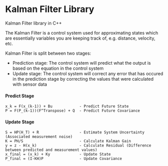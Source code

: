 # Kalman Filter Library
Kalman Filter library in C++

The Kalman Filter is a control system used for approximating states which are essentially variables you are keeping track of, e.g. distance, velocity, etc.

Kalman Filter is split between two stages:
- Prediction stage: The control system will predict what the output is based on the equation in the control system
- Update stage: The control system will correct any error that has occured in the prediction stage by correcting the values that were calculated with sensor data

#### Predict Stage
```
x_k = F(x_(k-1)) + Bu            - Predict Future State
P = F(P_(k-1))(F^Transpose) + Q  - Predict Future Covariance
```
#### Update Stage
```
S = HP(H_T) + R                  - Estimate System Uncertainty (Associated measurement noise)
K = PH/S                         - Calculate Kalman Gain
y = z - H(x_k)                   - Calculate Residual (Difference between predicted and measurement values)
x_final = (x_k) + Ky             - Update State
P_final = (I-KH)P                - Update Covariance
```
